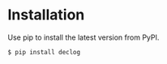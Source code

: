 # Installation

Use pip to install the latest version from PyPI.

```commandline
$ pip install declog
```